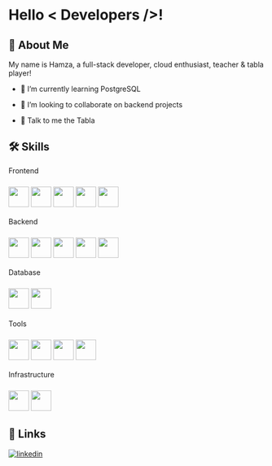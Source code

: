# Hello < Developers />! 

## 🚀 About Me

My name is Hamza, a full-stack developer, cloud enthusiast, teacher & tabla player!

- 🌱 I’m currently learning PostgreSQL 

- 👯 I’m looking to collaborate on backend projects

- 💬 Talk to me the Tabla

## 🛠 Skills

<label for="Front">Frontend</label>
<h3 id="Front">
<img width ="40px" unselectable="True" src ="https://raw.githubusercontent.com/rahulbanerjee26/githubAboutMeGenerator/main/icons/html.svg">
<img width ="40px" unselectable="True" src ="https://raw.githubusercontent.com/rahulbanerjee26/githubAboutMeGenerator/main/icons/css.svg">
<img width ="40px" unselectable="True" src ="https://raw.githubusercontent.com/rahulbanerjee26/githubAboutMeGenerator/main/icons/javascript.svg"> 
<img width ="40px" unselectable="True" src ="https://raw.githubusercontent.com/rahulbanerjee26/githubAboutMeGenerator/main/icons/reactjs.svg"> 
<img width ="40px" unselectable="True" src ="https://raw.githubusercontent.com/rahulbanerjee26/githubAboutMeGenerator/main/icons/tailwind.svg"> 
</h3>

<label for="Back">Backend</label>
<h3 id="Back">
<img width ="40px" unselectable="True" src ="https://raw.githubusercontent.com/rahulbanerjee26/githubAboutMeGenerator/main/icons/python.svg"> 
<img width ="40px" unselectable="True" src ="https://raw.githubusercontent.com/rahulbanerjee26/githubAboutMeGenerator/main/icons/dart.svg">
<img width ="40px" unselectable="True" src ="https://raw.githubusercontent.com/rahulbanerjee26/githubAboutMeGenerator/main/icons/nodejs.svg">
<img width ="40px" unselectable="True" src ="https://raw.githubusercontent.com/rahulbanerjee26/githubAboutMeGenerator/main/icons/express.svg">
<img width ="40px" unselectable="True" src ="https://raw.githubusercontent.com/rahulbanerjee26/githubAboutMeGenerator/main/icons/npm.svg"> 
</h3>  

<label for="db">Database</label>
<h3 id="db">
<img width ="40px" unselectable="True" src ="https://raw.githubusercontent.com/rahulbanerjee26/githubAboutMeGenerator/main/icons/redis.svg">  
<img width ="40px" unselectable="True" src ="https://raw.githubusercontent.com/rahulbanerjee26/githubAboutMeGenerator/main/icons/mongodb.svg">  
</h3>  

<label for="Tools">Tools</label>
<h3 id="Tools">
<img width ="40px" unselectable="True" src ="https://raw.githubusercontent.com/rahulbanerjee26/githubAboutMeGenerator/main/icons/postman.svg"> 
<img width ="40px" unselectable="True" src ="https://raw.githubusercontent.com/rahulbanerjee26/githubAboutMeGenerator/main/icons/stack-overflow.svg"> 
<img width ="40px" unselectable="True" src ="https://raw.githubusercontent.com/rahulbanerjee26/githubAboutMeGenerator/main/icons/git.svg">
<img width ="40px" unselectable="True" src ="https://raw.githubusercontent.com/rahulbanerjee26/githubAboutMeGenerator/main/icons/linux.svg">
</h3>  

<label for="Infrastructure">Infrastructure</label>
<h3 id="Infrastructure">
<img width ="40px" unselectable="True" src ="https://raw.githubusercontent.com/rahulbanerjee26/githubAboutMeGenerator/main/icons/docker.svg"> 
<img width ="40px" unselectable="True" src ="https://raw.githubusercontent.com/rahulbanerjee26/githubAboutMeGenerator/main/icons/aws.svg"> 
</h3>  

## 🔗 Links
[![linkedin](https://img.shields.io/badge/linkedin-0A66C2?style=for-the-badge&logo=linkedin&logoColor=white)](https://www.linkedin.com/in/muhammad-hamza-18bb1a21b/)

